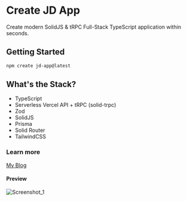 # Create JD App

Create modern SolidJS & tRPC Full-Stack TypeScript application within seconds.

## Getting Started

```bash
npm create jd-app@latest
```

## What's the Stack?

- TypeScript
- Serverless Vercel API + tRPC (solid-trpc)
- Zod
- SolidJS
- Prisma
- Solid Router
- TailwindCSS

### Learn more

[My Blog](https://portfolio-orjdev.vercel.app/blog/create-jd-app-1)

#### Preview

![Screenshot_1](https://user-images.githubusercontent.com/91349014/192525876-569b18b8-5975-4c26-b365-68f3311a0bfb.png)
